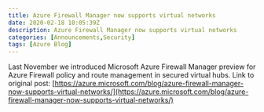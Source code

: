 ```yaml
---
title: Azure Firewall Manager now supports virtual networks
date: 2020-02-18 10:05:39Z
description: Azure Firewall Manager now supports virtual networks
categories: [Announcements,Security]
tags: [Azure Blog]
---
```

Last November we introduced Microsoft Azure Firewall Manager preview for Azure Firewall policy and route management in secured virtual hubs.
Link to original post: [https://azure.microsoft.com/blog/azure-firewall-manager-now-supports-virtual-networks/](https://azure.microsoft.com/blog/azure-firewall-manager-now-supports-virtual-networks/)